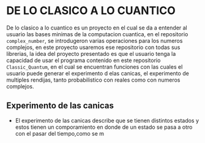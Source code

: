 # DE LO CLASICO A LO CUANTICO
De lo clasico a lo cuantico es un proyecto en el cual se da a entender al usuario las bases minimas de la computacion cuantica, en el repositorio `complex_number`, se introdugeron varias operaciones para los numeros complejos, en este proyecto usaremos ese repositorio con todas sus librerias, la idea del proyecto presentado es que el usuario tenga la capacidad de usar el programa contenido en este repositorio `Classic_Quantum`, en el cual se encuentran funciones con las cuales el usuario puede generar el experimento d elas canicas, el experimento de multiples rendijas, tanto probabilistico con reales como con numeros complejos.

## Experimento de las canicas
+ El experimento de las canicas describe que se tienen distintos estados y estos tienen un comporamiento en donde de un estado se pasa a otro con el pasar del tiempo,como se m
